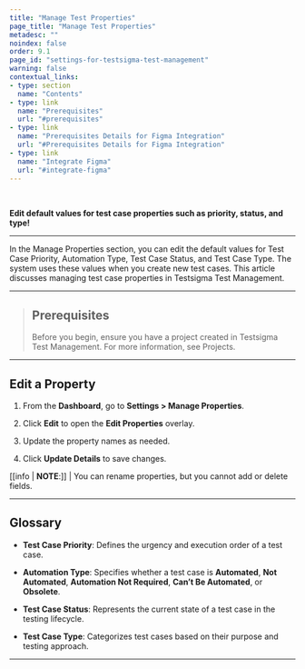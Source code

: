 ```yaml
---
title: "Manage Test Properties"
page_title: "Manage Test Properties"
metadesc: ""
noindex: false
order: 9.1
page_id: "settings-for-testsigma-test-management"
warning: false
contextual_links:
- type: section
  name: "Contents"
- type: link
  name: "Prerequisites"
  url: "#prerequisites"
- type: link
  name: "Prerequisites Details for Figma Integration"
  url: "#Prerequisites Details for Figma Integration"
- type: link
  name: "Integrate Figma"
  url: "#integrate-figma"
---
```


<br>

**Edit default values for test case properties such as priority, status, and type!**

---

In the Manage Properties section, you can edit the default values for Test Case Priority, Automation Type, Test Case Status, and Test Case Type. The system uses these values when you create new test cases. This article discusses managing test case properties in Testsigma Test Management.

---

> ## **Prerequisites**
> 
> Before you begin, ensure you have a project created in Testsigma Test Management. For more information, see Projects. 

---

## **Edit a Property**

1. From the **Dashboard**, go to **Settings > Manage Properties**. 

2. Click **Edit** to open the **Edit Properties** overlay.

3. Update the property names as needed.

4. Click **Update Details** to save changes.

[[info | **NOTE**:]]
| You can rename properties, but you cannot add or delete fields.

---

## **Glossary**
   
   - **Test Case Priority**: Defines the urgency and execution order of a test case.
   
   - **Automation Type**: Specifies whether a test case is **Automated**, **Not Automated**, **Automation Not Required**, **Can’t Be Automated**, or **Obsolete**.
   
   - **Test Case Status**: Represents the current state of a test case in the testing lifecycle.
   
   - **Test Case Type**: Categorizes test cases based on their purpose and testing approach.

---